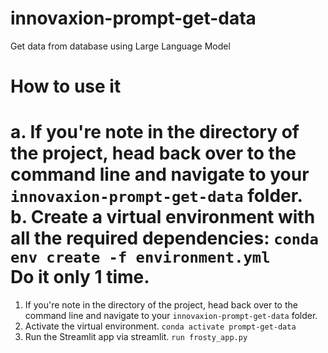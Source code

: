 # innovaxion-prompt-get-data
Get data from database using Large Language Model

# How to use it

a. If you're note in the directory of the project, head back over to the command line and navigate to your `innovaxion-prompt-get-data` folder.  
b. Create a virtual environment with all the required dependencies:
   `conda env create -f environment.yml`  
Do it only 1 time.  
================================================
1. If you're note in the directory of the project, head back over to the command line and navigate to your `innovaxion-prompt-get-data` folder.
2. Activate the virtual environment.
   `conda activate prompt-get-data`
3. Run the Streamlit app via streamlit.
   `run frosty_app.py`
